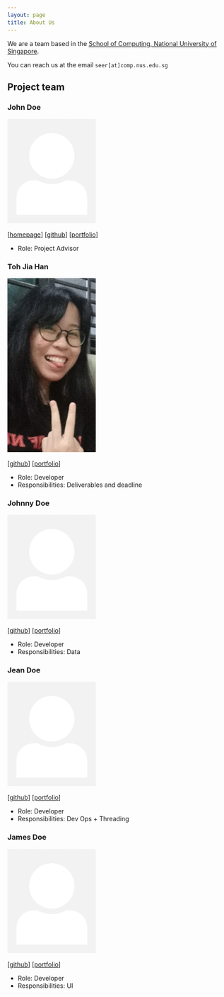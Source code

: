 ```yaml
---
layout: page
title: About Us
---
```


We are a team based in the [School of Computing, National University of Singapore](https://www.comp.nus.edu.sg).

You can reach us at the email `seer[at]comp.nus.edu.sg`

## Project team

### John Doe

<img src="images/johndoe.png" width="200px">

[[homepage](http://www.comp.nus.edu.sg/~damithch)]
[[github](https://github.com/johndoe)]
[[portfolio](team/tohjh)]

* Role: Project Advisor

### Toh Jia Han

<img src="images/tohjh.png" width="200px">

[[github](http://github.com/tohjh)]
[[portfolio](team/tohjh.md)]

* Role: Developer
* Responsibilities: Deliverables and deadline

### Johnny Doe

<img src="images/johndoe.png" width="200px">

[[github](http://github.com/johndoe)] [[portfolio](team/tohjh)]

* Role: Developer
* Responsibilities: Data

### Jean Doe

<img src="images/johndoe.png" width="200px">

[[github](http://github.com/johndoe)]
[[portfolio](team/tohjh)]

* Role: Developer
* Responsibilities: Dev Ops + Threading

### James Doe

<img src="images/johndoe.png" width="200px">

[[github](http://github.com/johndoe)]
[[portfolio](team/tohjh)]

* Role: Developer
* Responsibilities: UI
